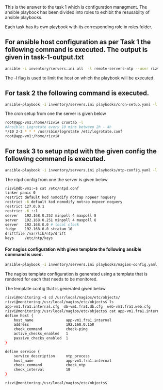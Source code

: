 This is the answer to the task 1 which is configuration managment. The ansible playbook has been divided into roles to exhibit the resusabilty of ansible playbooks.

Each task has its own playbook with its corresponding role in roles folder.

## For ansible host configuration as per Task 1 the following command is executed. The output is given in task-1-output.txt

```bash
ansible -i inventory/servers.ini all  -l remote-servers-ntp --user rizvi -m setup
```
The -l flag is used to limit the host on which the playbook will be executed.

## For task 2 the following command is executed.

```bash
ansible-playbook -i inventory/servers.ini playbooks/cron-setup.yaml -l remote-servers-ntp --become --user rizvi --become-method sudo --become-user root --ask-become-pass
```

The cron setup from one the server is given below

```bash
root@app-vm1:/home/rizvi# crontab -l
#Ansible: Logrotate every 10 mins between 2h - 4h
*/10 2-3 * * * /usr/sbin/logrotate /etc/logrotate.conf
root@app-vm1:/home/rizvi#

```
## For task 3 to setup ntpd with the given config the following command is executed.

```bash
ansible-playbook -i inventory/servers.ini playbooks/ntp-config.yaml -l remote-servers-ntp --become --user rizvi --become-method sudo --become-user root --ask-become-pass
```

The ntpd config from one the server is given below

```bash
rizvi@db-vm1:~$ cat /etc/ntpd.conf
tinker panic 0
restrict default kod nomodify notrap nopeer noquery
restrict -6 default kod nomodify notrap nopeer noquery
restrict 127.0.0.1
restrict -6 ::1
server   192.168.0.252 minpoll 4 maxpoll 8
server   192.168.0.251 minpoll 4 maxpoll 8
server   192.168.0.0 # local clock
fudge    192.168.0.0 stratum 10
driftfile /var/lib/ntp/drift
keys     /etc/ntp/keys
```


#### For nagios configuration with given template the following ansible command is used.

```bash
ansible-playbook -i inventory/servers.ini playbooks/nagios-config.yaml -l monitoring-server --become --user rizvi --become-method sudo --become-user root --ask-become-pass
```

The nagios template configuration is generated using a template that is rendered for each that needs to be monitored.

The template config that is generated  given below

```bash
rizvi@monitoring:~$ cd /usr/local/nagios/etc/objects/
rizvi@monitoring:/usr/local/nagios/etc/objects$ ls
app-vm1.fra1.internal.cfg  db-vm1.fra1.db.cfg  web-vm1.fra1.web.cfg
rizvi@monitoring:/usr/local/nagios/etc/objects$ cat app-vm1.fra1.internal.cfg
define host {
    host_name               app-vm1.fra1.internal
    address                 192.168.0.150
    check_command           check-ping
    active_checks_enabled   1
    passive_checks_enabled  1
}

define service {
    service_description     ntp_process
    host_name               app-vm1.fra1.internal
    check_command           check_ntp
    check_interval          10
}

rizvi@monitoring:/usr/local/nagios/etc/objects$

```



